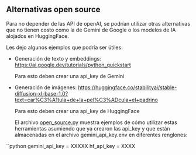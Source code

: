 ## Alternativas open source

Para no depender de las API de openAI, se podrían utilizar otras alternativas que no tienen costo como la de Gemini de Google o los modelos de IA alojados en HuggingFace.

Les dejo algunos ejemplos que podría ser útiles:

- Generación de texto y embeddings:
  https://ai.google.dev/tutorials/python_quickstart

  Para esto deben crear una api_key de Gemini

- Generación de imágenes:
  https://huggingface.co/stabilityai/stable-diffusion-xl-base-1.0?text=car%C3%A1tula+de+la+pel%C3%ADcula+el+padrino

  Para esto deben crear una api_key de HuggingFace

  El archivo [open_source.py](aux_files/open_source.py) muestra ejemplos de cómo utilizar estas herramientas asumiendo que ya crearon las api_key y que están almacenadas en el archivo gemini_api_key.env en diferentes renglones:

``python
gemini_api_key = XXXXX 
hf_api_key = XXXX
  
  
